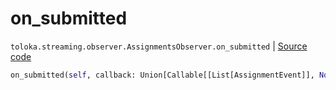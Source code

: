 # on_submitted
`toloka.streaming.observer.AssignmentsObserver.on_submitted` | [Source code](https://github.com/Toloka/toloka-kit/blob/v1.2.0/src/streaming/observer.py#L397)

```python
on_submitted(self, callback: Union[Callable[[List[AssignmentEvent]], None], Callable[[List[AssignmentEvent]], Awaitable[None]]])
```

